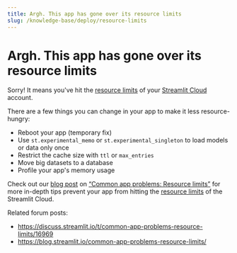 ```yaml
---
title: Argh. This app has gone over its resource limits
slug: /knowledge-base/deploy/resource-limits
---
```


# Argh. This app has gone over its resource limits

Sorry! It means you've hit the [resource limits](/streamlit-cloud/get-started/manage-your-app#app-resources-and-limits) of your [Streamlit Cloud](https://streamlit.io/cloud) account.

<!-- One way to avoid this is to [upgrade your plan](https://streamlit.io/cloud) to one with higher resource limits.  -->

There are a few things you can change in your app to make it less resource-hungry:

- Reboot your app (temporary fix)
- Use `st.experimental_memo` or `st.experimental_singleton` to load models or data only once
- Restrict the cache size with `ttl` or `max_entries`
- Move big datasets to a database
- Profile your app's memory usage

Check out our [blog post](https://blog.streamlit.io/common-app-problems-resource-limits/) on [“Common app problems: Resource limits”](https://blog.streamlit.io/common-app-problems-resource-limits/) for more in-depth tips prevent your app from hitting the [resource limits](/streamlit-cloud/get-started/manage-your-app#app-resources-and-limits) of the Streamlit Cloud.

Related forum posts:

- <https://discuss.streamlit.io/t/common-app-problems-resource-limits/16969>
- <https://blog.streamlit.io/common-app-problems-resource-limits/>
